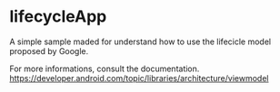 # lifecycleApp

A simple sample maded for understand how to use the lifecicle model proposed by Google.

For more informations, consult the documentation.
https://developer.android.com/topic/libraries/architecture/viewmodel
